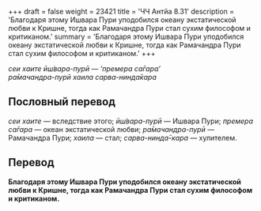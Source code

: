 +++
draft = false
weight = 23421
title = 'ЧЧ Антйа 8.31'
description = 'Благодаря этому Ишвара Пури уподобился океану экстатической любви к Кришне, тогда как Рамачандра Пури стал сухим философом и критиканом.'
summary = 'Благодаря этому Ишвара Пури уподобился океану экстатической любви к Кришне, тогда как Рамачандра Пури стал сухим философом и критиканом.'
+++

_сеи хаите ӣш́вара-пурӣ — ‘премера са̄гара’  
ра̄мачандра-пурӣ хаила сарва-нинда̄кара_

## Пословный перевод

_сеи_ _хаите_ — вследствие этого; _ӣш́вара_\-_пурӣ_ — Ишвара Пури; _премера_ _са̄гара_ — океан экстатической любви; _ра̄мачандра_\-_пурӣ_ — Рамачандра Пури; _хаила_ — стал; _сарва_\-_нинда̄_\-_кара_ — хулителем.

## Перевод

**Благодаря этому Ишвара Пури уподобился океану экстатической любви к Кришне, тогда как Рамачандра Пури стал сухим философом и критиканом.**

